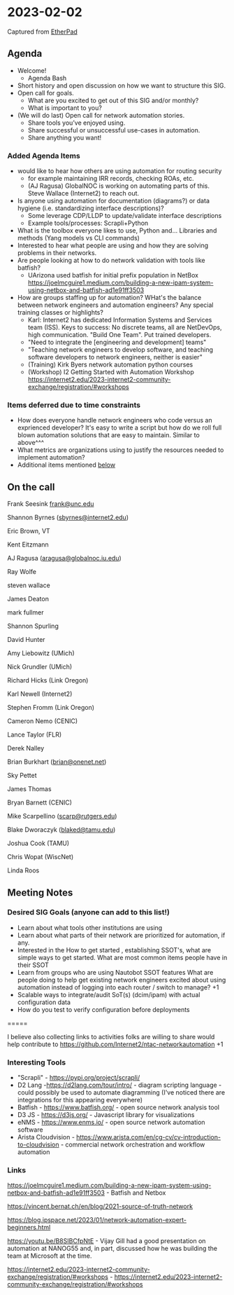 # 2023-02-02 

Captured from [EtherPad](https://etherpad.nrp-nautilus.io/p/i2-ntac-networkautomation)

## Agenda

- Welcome!
    - Agenda Bash
- Short history and open discussion on how we want to structure this SIG.
- Open call for goals.
    - What are you excited to get out of this SIG and/or monthly?
    - What is important to you?
- (We will do last) Open call for network automation stories.
    - Share tools you’ve enjoyed using.
    - Share successful or unsuccessful use-cases in automation.
    - Share anything you want!

### Added Agenda Items    
- would like to hear how others are using automation for routing security
    - for example maintaining IRR records, checking ROAs, etc.
    - (AJ Ragusa) GlobalNOC is working on automating parts of this. Steve Wallace (Internet2) to reach out.
- Is anyone using automation for documentation (diagrams?) or data hygiene (i.e. standardizing interface descriptions)?
    - Some leverage CDP/LLDP to update/validate interface descriptions
    - Example tools/processes: Scrapli+Python
- What is the toolbox everyone likes to use, Python and... Libraries and methods (Yang models vs CLI commands)
- Interested to hear what people are using and how they are solving problems in their networks.
- Are people looking at how to do network validation with tools like batfish?
    - UArizona used batfish for initial prefix population in NetBox https://joelmcguire1.medium.com/building-a-new-ipam-system-using-netbox-and-batfish-ad1e91ff3503 
- How are groups staffing up for automation?  WHat's the balance between network engineers and automation engineers? Any special training classes or highlights?
    - Karl: Internet2 has dedicated Information Systems and Services team (ISS). Keys to success: No discrete teams, all are NetDevOps, high communication. "Build One Team". Put trained developers.
    - "Need to integrate the [engineering and development] teams"
    - "Teaching network engineers to develop software, and teaching software developers to network engineers, neither is easier"
    - (Training) Kirk Byers network automation python courses
    - (Workshop) I2 Getting Started with Automation Workshop https://internet2.edu/2023-internet2-community-exchange/registration/#workshops

### Items deferred due to time constraints
- How does everyone handle network engineers who code versus an exprienced developer? It's easy to write a script but how do we roll full blown automation solutions that are easy to maintain. Similar to above^^^
- What metrics are organizations using to justify the resources needed to implement automation?
- Additional items mentioned [below](#desired-sig-goals-anyone-can-add-to-this-list)


## On the call

Frank Seesink <frank@unc.edu>

Shannon Byrnes (sbyrnes@internet2.edu)

Eric Brown, VT

Kent Eitzmann

AJ Ragusa (aragusa@globalnoc.iu.edu)

Ray Wolfe

steven wallace

James Deaton

mark fullmer

Shannon Spurling

David Hunter

Amy Liebowitz (UMich)

Nick Grundler (UMich)

Richard Hicks (Link Oregon)

Karl Newell (Internet2)

Stephen Fromm (Link Oregon)

Cameron Nemo (CENIC)

Lance Taylor (FLR)

Derek Nalley

Brian Burkhart (brian@onenet.net)

Sky Pettet

James Thomas

Bryan Barnett (CENIC)

Mike Scarpellino (scarp@rutgers.edu)

Blake Dworaczyk (blaked@tamu.edu)

Joshua Cook (TAMU)

Chris Wopat (WiscNet)

Linda Roos

## Meeting Notes

### Desired SIG Goals (anyone can add to this list!)
- Learn about what tools other institutions are using
- Learn about what parts of their network are prioritized for automation, if any.
- Interested in the How to get started , establishing SSOT's, what are simple ways to get started. What are most common items people have in their SSOT
- Learn from groups who are using Nautobot SSOT features
What are people doing to help get existing network engineers excited about using automation instead of logging into each router / switch to manage? +1
- Scalable ways to integrate/audit SoT(s) (dcim/ipam) with actual configuration data
- How do you test to verify configuration before deployments

=====

I believe also collecting links to activities folks are willing to share would help contribute to https://github.com/Internet2/ntac-networkautomation +1


### Interesting Tools
- "Scrapli" - https://pypi.org/project/scrapli/
- D2 Lang -https://d2lang.com/tour/intro/ - diagram scripting language - could possibly be used to automate diagramming (I've noticed there are integrations for this appearing everywhere)
- Batfish - https://www.batfish.org/ - open source network analysis tool
- D3 JS - https://d3js.org/ - Javascript library for visualizations
- eNMS - https://www.enms.io/ - open source network automation software
- Arista Cloudvision - https://www.arista.com/en/cg-cv/cv-introduction-to-cloudvision - commercial network orchestration and workflow automation

### Links

https://joelmcguire1.medium.com/building-a-new-ipam-system-using-netbox-and-batfish-ad1e91ff3503 - Batfish and Netbox

https://vincent.bernat.ch/en/blog/2021-source-of-truth-network

https://blog.ipspace.net/2023/01/network-automation-expert-beginners.html

https://youtu.be/B8SIBCfpNtE - Vijay Gill had a good presentation on automation at NANOG55 and, in part, discussed how he was building the team at Microsoft at the time. 

https://internet2.edu/2023-internet2-community-exchange/registration/#workshops - https://internet2.edu/2023-internet2-community-exchange/registration/#workshops
